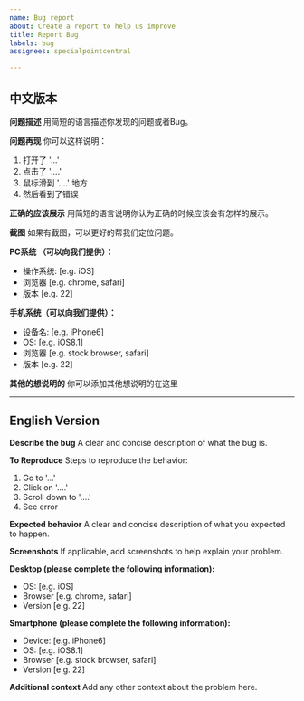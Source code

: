 ```yaml
---
name: Bug report
about: Create a report to help us improve
title: Report Bug
labels: bug
assignees: specialpointcentral

---
```


## 中文版本
**问题描述**
用简短的语言描述你发现的问题或者Bug。

**问题再现**
你可以这样说明：
1. 打开了 '...'
2. 点击了 '....'
3. 鼠标滑到 '....' 地方
4. 然后看到了错误

**正确的应该展示**
用简短的语言说明你认为正确的时候应该会有怎样的展示。

**截图**
如果有截图，可以更好的帮我们定位问题。

**PC系统 （可以向我们提供）：**
 - 操作系统: [e.g. iOS]
 - 浏览器 [e.g. chrome, safari]
 - 版本 [e.g. 22]

**手机系统（可以向我们提供）：**
 - 设备名: [e.g. iPhone6]
 - OS: [e.g. iOS8.1]
 - 浏览器 [e.g. stock browser, safari]
 - 版本 [e.g. 22]

**其他的想说明的**
你可以添加其他想说明的在这里

---

## English Version
**Describe the bug**
A clear and concise description of what the bug is.

**To Reproduce**
Steps to reproduce the behavior:
1. Go to '...'
2. Click on '....'
3. Scroll down to '....'
4. See error

**Expected behavior**
A clear and concise description of what you expected to happen.

**Screenshots**
If applicable, add screenshots to help explain your problem.

**Desktop (please complete the following information):**
 - OS: [e.g. iOS]
 - Browser [e.g. chrome, safari]
 - Version [e.g. 22]

**Smartphone (please complete the following information):**
 - Device: [e.g. iPhone6]
 - OS: [e.g. iOS8.1]
 - Browser [e.g. stock browser, safari]
 - Version [e.g. 22]

**Additional context**
Add any other context about the problem here.
